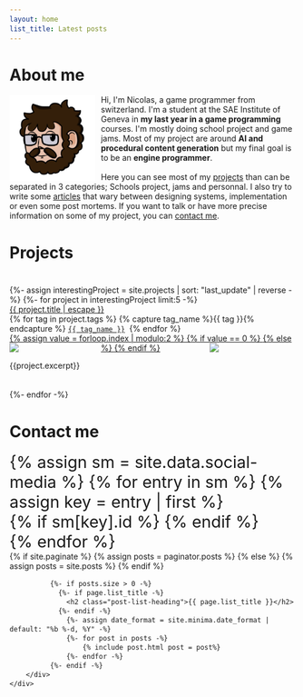 ```yaml
---
layout: home
list_title: Latest posts
---
```

<div class="container">
	<div class="row">
		<div class="col-sm-12 col-md-8">
			<div class="row">
				<div class="col-sm-12">
					<h1>About me</h1>
					<img src="assets/images/Nico.png" align="left" style="width: 30%; margin-right: 10px;">
					<p>Hi, I'm Nicolas, a game programmer from switzerland. I'm a student at the SAE Institute of Geneva in <b>my last year in a game programming</b> courses. I'm mostly doing school project and game jams. Most of my project are around <b>AI and procedural content generation</b> but my final goal is to be an <b>engine programmer</b>. <br /><br />
					Here you can see most of my <a href="projects.html">projects</a> than can be separated in 3 categories; Schools project, jams and personnal. I also try to write some <a href="blog.html">articles</a> that wary between designing systems, implementation or even some post mortems. If you want to talk or have more precise information on some of my project, you can <a href="contact_me.html">contact me</a>.</p>
				</div>
			</div>
			<h1 style="margin-top: 40px;">Projects</h1>
			<div class="row" style="margin-top: 40px;">
				{%- assign interestingProject = site.projects | sort: "last_update" | reverse -%}
				{%- for project in interestingProject limit:5 -%}
				<div style="margin-bottom: 20px;">
					<a class="post-link" href="{{ project.url | relative_url }}">{{ project.title | escape }}</a>
					<div class="post-meta">
						{% for tag in project.tags %}
						{% capture tag_name %}{{ tag }}{% endcapture %}
							<a href="/tag/{{ tag_name }}"><code><span style="white-space: nowrap">{{ tag_name }}</span></code></a>&nbsp;
						{% endfor %}
					</div>
					<a href="{{ project.url | relative_url }}">
						{% assign value = forloop.index | modulo:2 %}
						{% if value == 0 %}
						<img src="/assets/images/{{project.thumbnail}}" align="left" style="width: 30%; margin-right: 10px;">
						{% else %}
						<img src="/assets/images/{{project.thumbnail}}" align="right" style="width: 30%; margin-left: 10px;">
						{% endif %}
					</a>
					<p>
					{{project.excerpt}}
					</p>
					<div style="clear: both;"></div>
				</div>
				{%- endfor -%}
			</div>
			<h1 style="margin-top: 40px;">Contact me</h1>
			<div class="row" style="font-size: 3vw">
				{% assign sm = site.data.social-media %}
				{% for entry in sm %}
			        {% assign key = entry | first %}
			        <div class="col-sm-3 col-md-3">
			        {% if sm[key].id %}
			            <a href="{{ sm[key].href }}{{ sm[key].id }}" title="{{ sm[key].title }}" target="_blank"><i class="{{ sm[key].fa-icon }} fa-3x" style="color: {{ sm[key].color }}"></i></a>
			        {% endif %}
			    	</div>
			    {% endfor %}
			</div>
		</div>
		<div class="col-sm-12 col-md-4">
			{% if site.paginate %}
				{% assign posts = paginator.posts %}
			  {% else %}
				{% assign posts = site.posts %}
			  {% endif %}


			  {%- if posts.size > 0 -%}
				{%- if page.list_title -%}
				  <h2 class="post-list-heading">{{ page.list_title }}</h2>
				{%- endif -%}
				  {%- assign date_format = site.minima.date_format | default: "%b %-d, %Y" -%}
				  {%- for post in posts -%}
					  {% include post.html post = post%}
				  {%- endfor -%}
			  {%- endif -%}
		</div>
	</div>
</div>